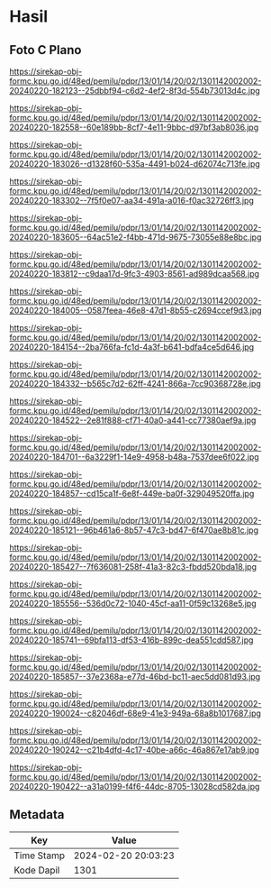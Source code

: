 # Hasil

## Foto C Plano

https://sirekap-obj-formc.kpu.go.id/48ed/pemilu/pdpr/13/01/14/20/02/1301142002002-20240220-182123--25dbbf94-c6d2-4ef2-8f3d-554b73013d4c.jpg

https://sirekap-obj-formc.kpu.go.id/48ed/pemilu/pdpr/13/01/14/20/02/1301142002002-20240220-182558--60e189bb-8cf7-4e11-9bbc-d97bf3ab8036.jpg

https://sirekap-obj-formc.kpu.go.id/48ed/pemilu/pdpr/13/01/14/20/02/1301142002002-20240220-183026--d1328f60-535a-4491-b024-d62074c713fe.jpg

https://sirekap-obj-formc.kpu.go.id/48ed/pemilu/pdpr/13/01/14/20/02/1301142002002-20240220-183302--7f5f0e07-aa34-491a-a016-f0ac32726ff3.jpg

https://sirekap-obj-formc.kpu.go.id/48ed/pemilu/pdpr/13/01/14/20/02/1301142002002-20240220-183605--64ac51e2-f4bb-471d-9675-73055e88e8bc.jpg

https://sirekap-obj-formc.kpu.go.id/48ed/pemilu/pdpr/13/01/14/20/02/1301142002002-20240220-183812--c9daa17d-9fc3-4903-8561-ad989dcaa568.jpg

https://sirekap-obj-formc.kpu.go.id/48ed/pemilu/pdpr/13/01/14/20/02/1301142002002-20240220-184005--0587feea-46e8-47d1-8b55-c2694ccef9d3.jpg

https://sirekap-obj-formc.kpu.go.id/48ed/pemilu/pdpr/13/01/14/20/02/1301142002002-20240220-184154--2ba766fa-fc1d-4a3f-b641-bdfa4ce5d646.jpg

https://sirekap-obj-formc.kpu.go.id/48ed/pemilu/pdpr/13/01/14/20/02/1301142002002-20240220-184332--b565c7d2-62ff-4241-866a-7cc90368728e.jpg

https://sirekap-obj-formc.kpu.go.id/48ed/pemilu/pdpr/13/01/14/20/02/1301142002002-20240220-184522--2e81f888-cf71-40a0-a441-cc77380aef9a.jpg

https://sirekap-obj-formc.kpu.go.id/48ed/pemilu/pdpr/13/01/14/20/02/1301142002002-20240220-184701--6a3229f1-14e9-4958-b48a-7537dee6f022.jpg

https://sirekap-obj-formc.kpu.go.id/48ed/pemilu/pdpr/13/01/14/20/02/1301142002002-20240220-184857--cd15ca1f-6e8f-449e-ba0f-329049520ffa.jpg

https://sirekap-obj-formc.kpu.go.id/48ed/pemilu/pdpr/13/01/14/20/02/1301142002002-20240220-185121--96b461a6-8b57-47c3-bd47-6f470ae8b81c.jpg

https://sirekap-obj-formc.kpu.go.id/48ed/pemilu/pdpr/13/01/14/20/02/1301142002002-20240220-185427--7f636081-258f-41a3-82c3-fbdd520bda18.jpg

https://sirekap-obj-formc.kpu.go.id/48ed/pemilu/pdpr/13/01/14/20/02/1301142002002-20240220-185556--536d0c72-1040-45cf-aa11-0f59c13268e5.jpg

https://sirekap-obj-formc.kpu.go.id/48ed/pemilu/pdpr/13/01/14/20/02/1301142002002-20240220-185741--69bfa113-df53-416b-899c-dea551cdd587.jpg

https://sirekap-obj-formc.kpu.go.id/48ed/pemilu/pdpr/13/01/14/20/02/1301142002002-20240220-185857--37e2368a-e77d-46bd-bc11-aec5dd081d93.jpg

https://sirekap-obj-formc.kpu.go.id/48ed/pemilu/pdpr/13/01/14/20/02/1301142002002-20240220-190024--c82046df-68e9-41e3-949a-68a8b1017687.jpg

https://sirekap-obj-formc.kpu.go.id/48ed/pemilu/pdpr/13/01/14/20/02/1301142002002-20240220-190242--c21b4dfd-4c17-40be-a66c-46a867e17ab9.jpg

https://sirekap-obj-formc.kpu.go.id/48ed/pemilu/pdpr/13/01/14/20/02/1301142002002-20240220-190422--a31a0199-f4f6-44dc-8705-13028cd582da.jpg


## Metadata

| Key        | Value               |
| ---------- | ------------------- |
| Time Stamp | 2024-02-20 20:03:23 |
| Kode Dapil | 1301                |



